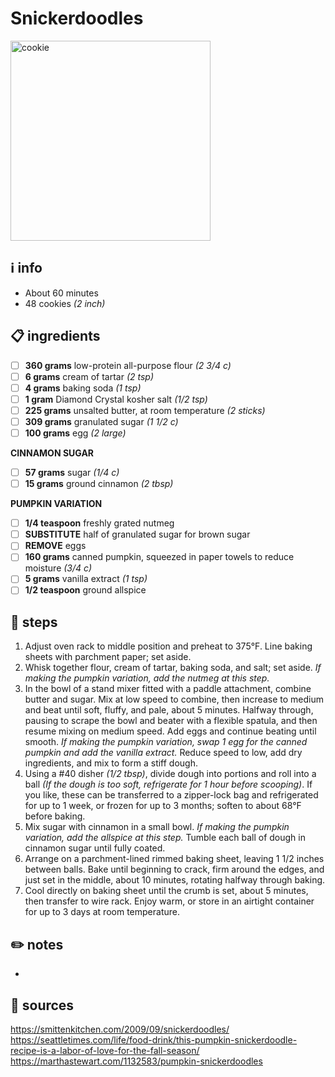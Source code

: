 # Snickerdoodles
<img src="https://1.bp.blogspot.com/-lmhdDz-1SYc/XUBo-SiwmtI/AAAAAAAAtBE/8MwmrFEc-xg7S-xU6ZrI23v1Npw5XGJ2wCLcBGAs/s0/Snickerdoodles-Stack-Image%2B1.JPG" alt="cookie" width="320"/>  

## ℹ️ info
* About 60 minutes  
* 48 cookies *(2 inch)*

## 📋 ingredients
- [ ] **360	grams**	low-protein all-purpose flour *(2 3/4 c)*
- [ ] **6	grams**	cream of tartar *(2 tsp)*
- [ ] **4	grams**	baking soda *(1 tsp)*
- [ ] **1	gram**	Diamond Crystal kosher salt *(1/2 tsp)*
- [ ] **225	grams**	unsalted butter, at room temperature *(2 sticks)*
- [ ] **309	grams**	granulated sugar *(1 1/2 c)*
- [ ] **100	grams**	egg *(2 large)*

**CINNAMON SUGAR**  

- [ ] **57	grams**	sugar *(1/4 c)*
- [ ] **15	grams**	ground cinnamon *(2 tbsp)*

**PUMPKIN VARIATION**

- [ ] **1/4 teaspoon**	freshly grated nutmeg
- [ ] **SUBSTITUTE**	half of granulated sugar for brown sugar
- [ ] **REMOVE**	eggs
- [ ] **160	grams**	canned pumpkin, squeezed in paper towels to reduce moisture *(3/4 c)*
- [ ] **5	grams**	vanilla extract *(1 tsp)*
- [ ] **1/2 teaspoon**	ground allspice

## 🔪 steps
1. Adjust oven rack to middle position and preheat to 375°F. Line baking sheets with parchment paper; set aside.
2. Whisk together flour, cream of tartar, baking soda, and salt; set aside. *If making the pumpkin variation, add the nutmeg at this step.*
3. In the bowl of a stand mixer fitted with a paddle attachment, combine butter and sugar. Mix at low speed to combine, then increase to medium and beat until soft, fluffy, and pale, about 5 minutes. Halfway through, pausing to scrape the bowl and beater with a flexible spatula, and then resume mixing on medium speed. Add eggs and continue beating until smooth. *If making the pumpkin variation, swap 1 egg for the canned pumpkin and add the vanilla extract.* Reduce speed to low, add dry ingredients, and mix to form a stiff dough.
4. Using a #40 disher *(1/2 tbsp)*, divide dough into portions and roll into a ball *(If the dough is too soft, refrigerate for 1 hour before scooping)*. If you like, these can be transferred to a zipper-lock bag and refrigerated for up to 1 week, or frozen for up to 3 months; soften to about 68°F before baking.
5. Mix sugar with cinnamon in a small bowl. *If making the pumpkin variation, add the allspice at this step.* Tumble each ball of dough in cinnamon sugar until fully coated.
6. Arrange on a parchment-lined rimmed baking sheet, leaving 1 1/2 inches between balls. Bake until beginning to crack, firm around the edges, and just set in the middle, about 10 minutes, rotating halfway through baking.
7. Cool directly on baking sheet until the crumb is set, about 5 minutes, then transfer to wire rack. Enjoy warm, or store in an airtight container for up to 3 days at room temperature.

## ✏️ notes
* 

## 🔗 sources
https://smittenkitchen.com/2009/09/snickerdoodles/  
https://seattletimes.com/life/food-drink/this-pumpkin-snickerdoodle-recipe-is-a-labor-of-love-for-the-fall-season/  
https://marthastewart.com/1132583/pumpkin-snickerdoodles  
